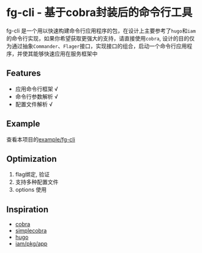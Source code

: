 # fg-cli - 基于cobra封装后的命令行工具

fg-cli 是一个用以快速构建命令行应用程序的包，在设计上主要参考了`hugo`和`iam`的命令行实现，如果你希望获取更强大的支持，请直接使用`cobra`,
设计的目的仅为通过抽象`Commander`、`Flager`接口，实现接口的组合，启动一个命令行应用程序，并使其能够快速应用在服务框架中

## Features

- 应用命令行框架 √
- 命令行参数解析 √
- 配置文件解析 √

## Example
查看本项目的[example/fg-cli](https://github.com/chhz0/gokit/tree/main/example/fg-cli)

## Optimization

1. flag绑定, 验证
2. 支持多种配置文件
3. options 使用

## Inspiration

- [cobra](https://github.com/spf13/cobra)
- [simplecobra](https://github.com/bep/simplecobra)
- [hugo](https://github.com/gohugoio/hugo)
- [iam/pkg/app](https://github.com/marmotedu/iam/tree/master/pkg/app)